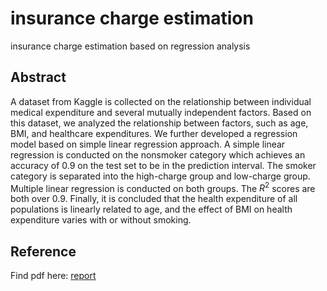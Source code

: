 # insurance charge estimation 
insurance charge estimation based on regression analysis

## Abstract

A dataset from Kaggle is collected on the relationship between individual medical expenditure and several mutually independent factors. Based on this dataset, we analyzed the relationship between factors, such as age, BMI, and healthcare expenditures. We further developed a regression model based on simple linear regression approach. A simple linear regression is conducted on the nonsmoker category which achieves an accuracy of 0.9 on the test set to be in the prediction interval. The smoker category is separated into the high-charge group and low-charge group. Multiple linear regression is conducted on both groups. The $R^{2}$ scores are both over 0.9. Finally, it is concluded that the health expenditure of all populations is linearly related to age, and the effect of BMI on health expenditure varies with or without smoking.

## Reference

Find pdf here: [report](https://drive.google.com/drive/folders/11UHY2-qkYqw73unj1pqrjiAS4r4NTAIM)
